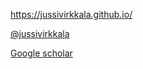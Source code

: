 https://jussivirkkala.github.io/

[@jussivirkkala](https://twitter.com/jussivirkkala)

[Google scholar](https://scholar.google.fi/citations?user=sDpNYGsAAAAJ)